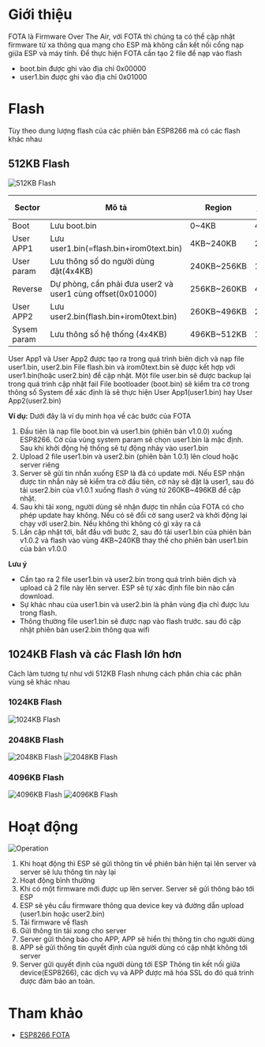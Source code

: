 # Giới thiệu
FOTA là Firmware Over The Air, với FOTA thì chúng ta có thể cập nhật firmware từ xa thông qua mạng cho ESP mà không cần kết nối cổng nạp giữa ESP và máy tính.
Để thực hiện FOTA cần tạo 2 file để nạp vào flash
- boot.bin được ghi vào địa chỉ 0x00000
- user1.bin được ghi vào địa chỉ 0x01000

# Flash
Tùy theo dung lượng flash của các phiên bản ESP8266 mà có các flash khác nhau

## 512KB Flash
![512KB Flash](../images/512_flash.png)

| Sector      | Mô tả                                                      | Region      | Kích thước |
|-------------|------------------------------------------------------------|-------------|------------|
| Boot        | Lưu boot.bin                                               | 0~4KB       | 4KB        |
| User APP1   | Lưu user1.bin(=flash.bin+irom0text.bin)                    | 4KB~240KB   | 236KB      |
| User param  | Lưu thông số do người dùng đặt(4x4KB)                      | 240KB~256KB | 16KB       |
| Reverse     | Dự phòng, cần phải đưa user2 và user1 cùng offset(0x01000) | 256KB~260KB | 4KB        |
| User APP2   | Lưu user2.bin(flash.bin+irom0text.bin)                     | 260KB~496KB | 236KB      |
| Sysem param | Lưu thông số hệ thống (4x4KB)                              | 496KB~512KB | 16KB       |

User App1 và User App2 được tạo ra trong quá trình biên dịch và nạp file user1.bin, user2.bin
File flash.bin và irom0text.bin sẽ được kết hợp với user1.bin(hoặc user2.bin) để cập nhật. Một file user.bin sẽ được backup lại trong quá trình cập nhật fail
File bootloader (boot.bin) sẽ kiểm tra cờ trong thông số System để xác định là sẽ thực hiện User App1(user1.bin) hay User App2(user2.bin)

**Ví dụ:**
Dưới đây là ví dụ minh họa về các bước của FOTA

1. Đầu tiên là nạp file boot.bin và user1.bin (phiên bản v1.0.0) xuống ESP8266. Cờ của vùng system param sẽ chọn user1.bin là mặc định. Sau khi khởi động hệ thống sẽ tự động nhảy vào user1.bin
2. Upload 2 file user1.bin và user2.bin (phiên bản 1.0.1) lên cloud hoặc server riêng
3. Server sẽ gửi tin nhắn xuống ESP là đã có update mới. Nếu ESP nhận được tin nhắn này sẽ kiểm tra cờ đầu tiên, cờ này sẽ đặt là user1, sau đó tải user2.bin của v1.0.1 xuống flash ở vùng từ 260KB~496KB để cập nhật.
4. Sau khi tải xong, người dùng sẽ nhận được tin nhắn của FOTA có cho phép update hay không. Nếu có sẽ đổi cờ sang user2 và khởi động lại chạy với user2.bin. Nếu không thì không có gì xảy ra cả
5. Lần cập nhật tới, bắt đầu với bước 2, sau đó tải user1.bin của phiên bản v1.0.2 và flash vào vùng 4KB~240KB thay thế cho phiên bản user1.bin của bản v1.0.0

**Lưu ý**
- Cần tạo ra 2 file user1.bin và user2.bin trong quá trình biên dịch và upload cả 2 file này lên server. ESP sẽ tự xác định file bin nào cần download.
- Sự khác nhau của user1.bin và user2.bin là phân vùng địa chỉ được lưu trong flash.
- Thông thường file user1.bin sẽ được nạp vào flash trước. sau đó cập nhật phiên bản user2.bin thông qua wifi

## 1024KB Flash và các Flash lớn hơn
Cách làm tương tự như với 512KB Flash nhưng cách phân chia các phân vùng sẽ khác nhau

### 1024KB Flash
![1024KB Flash](../images/1024_flash.png)

### 2048KB Flash
![2048KB Flash](../images/2048_flash.png)
![2048KB Flash](../images/2048_2_flash.png)

### 4096KB Flash
![4096KB Flash](../images/4096_flash.png)
![4096KB Flash](../images/4096_2_flash.png)

# Hoạt động
![Operation](../images/operation.png)

1. Khi hoạt động thì ESP sẽ gửi thông tin về phiên bản hiện tại lên server và server sẽ lưu thông tin này lại
2. Hoạt động bình thường
3. Khi có một firmware mới được up lên server. Server sẽ gửi thông báo tới ESP
4. ESP sẽ yêu cầu firmware thông qua device key và đường dẫn upload (user1.bin hoặc user2.bin)
5. Tải firmware về flash
6. Gửi thông tin tải xong cho server
7. Server gửi thông báo cho APP, APP sẽ hiển thị thông tin cho người dùng
8. APP sẽ gửi thông tin quyết định của người dùng có cập nhật không tới server
9. Server gửi quyết định của người dùng tới ESP
Thông tin kết nối giữa device(ESP8266), các dịch vụ và APP được mã hóa SSL do đó quá trình được đảm bảo an toàn.

# Tham khảo
- [ESP8266 FOTA](http://www.espressif.com/sites/default/files/99c-esp8266_ota_upgrade_en_v1.6.pdf)